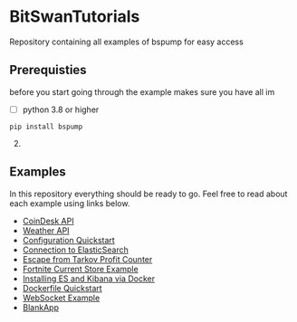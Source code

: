 # BitSwanTutorials
Repository containing all examples of bspump for easy access

## Prerequisties

before you start going through the example makes sure you have all im

- [ ] python 3.8 or higher
>
    pip install bspump
2.  

## Examples

In this repository everything should be ready to go. Feel free to read about each example using links below.

- [CoinDesk API](https://bitswanpump.readthedocs.io/en/latest/examples/coindeskAPI/index.html)
- [Weather API](https://bitswanpump.readthedocs.io/en/latest/examples/weatherAPI/weatherAPI.html)
- [Configuration Quickstart](https://bitswanpump.readthedocs.io/en/latest/examples/configquickstart/configquickstart.html)
- [Connection to ElasticSearch](https://bitswanpump.readthedocs.io/en/latest/examples/connectionES/connectionES.html)
- [Escape from Tarkov Profit Counter](https://bitswanpump.readthedocs.io/en/latest/examples/TarkovProfitCounter/TarkovProfitCounter.html)
- [Fortnite Current Store Example](https://bitswanpump.readthedocs.io/en/latest/examples/fortnitecurrentshop/fortnitecurrentshop.html)
- [Installing ES and Kibana via Docker](https://bitswanpump.readthedocs.io/en/latest/examples/InstallESKibanaviaDocker/InstallESKibanaviaDocker.html)
- [Dockerfile Quickstart](https://bitswanpump.readthedocs.io/en/latest/examples/docker/docker.html)
- [WebSocket Example](https://bitswanpump.readthedocs.io/en/latest/examples/websocket/websocket.html)
- [BlankApp](https://bitswanpump.readthedocs.io/en/latest/examples/blankapp/blankapp.html)
